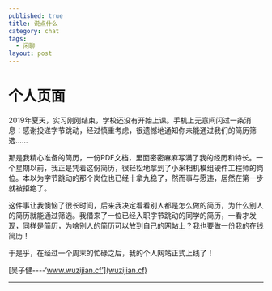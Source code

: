 ```yaml
---
published: true
title: 说点什么
category: chat
tags: 
  - 闲聊
layout: post
---
```

# 个人页面
2019年夏天，实习刚刚结束，学校还没有开始上课。手机上无意间闪过一条消息：感谢投递字节跳动，经过慎重考虑，很遗憾地通知你未能通过我们的简历筛选......

那是我精心准备的简历，一份PDF文档，里面密密麻麻写满了我的经历和特长。一个星期以前，我正是凭着这份简历，很轻松地拿到了小米相机模组硬件工程师的岗位。本以为字节跳动的那个岗位也已经十拿九稳了，然而事与愿违，居然在第一步就被拒绝了。

这件事让我懊恼了很长时间，后来我决定看看别人都是怎么做的简历，为什么别人的简历就能通过筛选。我借来了一位已经入职字节跳动的同学的简历，一看才发现，同样是简历，为啥别人的简历可以放到自己的网站上？我也要做一份我的在线简历！

于是乎，在经过一个周末的忙碌之后，我的个人网站正式上线了！


[吴子健----‘www.wuzijian.cf’](wuzijian.cf)


---